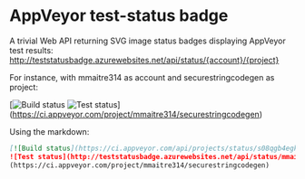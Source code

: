 AppVeyor test-status badge
===============

A trivial Web API returning SVG image status badges displaying AppVeyor test results: http://teststatusbadge.azurewebsites.net/api/status/{account}/{project}

For instance, with mmaitre314 as account and securestringcodegen as project:

[![Build status](https://ci.appveyor.com/api/projects/status/s08qgb4egku0pa3d?svg=true)
![Test status](http://teststatusbadge.azurewebsites.net/api/status/mmaitre314/securestringcodegen)]
(https://ci.appveyor.com/project/mmaitre314/securestringcodegen)

Using the markdown:

``` md
[![Build status](https://ci.appveyor.com/api/projects/status/s08qgb4egku0pa3d?svg=true)
![Test status](http://teststatusbadge.azurewebsites.net/api/status/mmaitre314/securestringcodegen)]
(https://ci.appveyor.com/project/mmaitre314/securestringcodegen)
```

